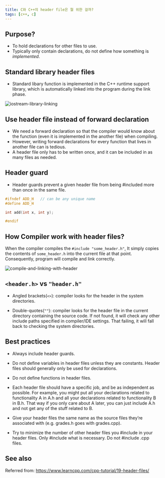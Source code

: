 ```yaml
---
title: C와 C++의 header file은 뭘 위한 걸까?
tags: [c++, c]
---
```


## Purpose?
- To hold declarations for other files to use.
- Typically only contain declarations, do not define how something is *implemented*.

## Standard library header files
- Standard libary function is implemented in the C++ runtime support library, which is automatically linked into the program during the link phase.

![iostream-library-linking](http://www.learncpp.com/images/CppTutorial/Section1/IncludeLibrary.png)

## Use header file instead of forward declaration

- We need a forward declaration so that the compiler would know about the function (even it is implemented in the another file) when compiling. 
- However, writing forward declarations for every function that lives in another file can is tedious.
- A header file only has to be written once, and it can be included in as many files as needed.

## Header guard

- Header guards prevent a given header file from being #included more than once in the same file.

```c++
#ifndef ADD_H   // can be any unique name
#define ADD_H

int add(int x, int y);

#endif
```

## How Compiler work with header files?

When the compiler compiles the `#include "some_header.h"`, It simply copies the contents of `some_header.h` into the current file at that point. Consequently, program will compile and link correctly.

![compile-and-linking-with-header](http://www.learncpp.com/images/CppTutorial/Section1/IncludeHeader.png)

## `<header.h>` vs `"header.h"`

- Angled brackets(`<>`): compiler looks for the header in the system directories.

- Double-quotes(`""`): compiler looks for the header file in the current directory containing the source code. If not found, it will check any other include paths specified in compiler/IDE settings. That failing, it will fall back to checking the system directories.

## Best practices

- Always include header guards.

- Do not define variables in header files unless they are constants. Header files should generally only be used for declarations.

- Do not define functions in header files.

- Each header file should have a specific job, and be as independent as possible. For example, you might put all your declarations related to functionality A in A.h and all your declarations related to functionality B in B.h. That way if you only care about A later, you can just include A.h and not get any of the stuff related to B.

- Give your header files the same name as the source files they’re associated with (e.g. grades.h goes with grades.cpp).

- Try to minimize the number of other header files you #include in your header files. Only #include what is necessary.
Do not #include .cpp files.


## See also

Referred from: https://www.learncpp.com/cpp-tutorial/19-header-files/